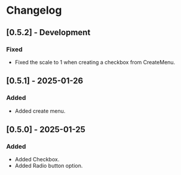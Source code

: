 # Changelog

## [0.5.2] - Development
### Fixed
- Fixed the scale to 1 when creating a checkbox from CreateMenu.

## [0.5.1] - 2025-01-26
### Added
- Added create menu.

## [0.5.0] - 2025-01-25
### Added
- Added Checkbox.
- Added Radio button option.
